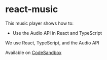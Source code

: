 # react-music

This music player shows how to:

- Use the Audio API in React and TypeScript

We use React, TypeScript, and the Audio API

Available on [CodeSandbox](https://dy8hm.csb.app)
